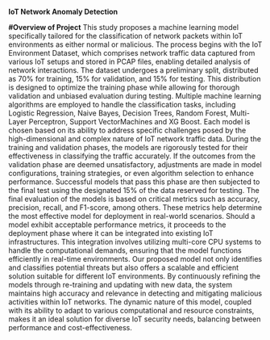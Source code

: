 **IoT Network Anomaly Detection**

**#Overview of Project**
This study proposes a machine learning model specifically tailored for the classification of network packets within IoT environments as either normal or malicious. The process begins with the IoT Environment Dataset, which comprises network traffic data captured from various IoT setups and stored in PCAP files, enabling detailed analysis of network interactions. The dataset undergoes a preliminary split, distributed as 70% for training, 15% for validation, and 15% for testing. This distribution is designed to optimize the training phase while allowing for thorough validation and unbiased evaluation during testing. Multiple machine learning algorithms are employed to handle the classification tasks, including Logistic Regression, Naive Bayes, Decision Trees, Random Forest, Multi-Layer Perceptron, Support VectorMachines and XG Boost. Each model is chosen based on its ability to address specific challenges posed by the high-dimensional and complex nature of IoT network traffic data. 
During the training and validation phases, the models are rigorously tested for their effectiveness in classifying the traffic accurately. If the outcomes from the validation phase are deemed unsatisfactory, adjustments are made in model configurations, training strategies, or even algorithm selection to enhance performance. Successful models that pass this phase are then subjected to the final test using the designated 15% of the data reserved for testing. 
The final evaluation of the models is based on critical metrics such as accuracy, precision, recall, and F1-score, among others. These metrics help determine the most effective model for deployment in real-world scenarios. Should a model exhibit acceptable performance metrics, it proceeds to the deployment phase where it can be integrated into existing IoT infrastructures. This integration involves utilizing multi-core CPU systems to handle the computational demands, ensuring that the model functions efficiently in real-time environments. 
Our proposed model not only identifies and classifies potential threats but also offers a scalable and efficient solution suitable for different IoT environments. By continuously refining the models through re-training and updating with new data, the system maintains high accuracy and relevance in detecting and mitigating malicious activities within IoT networks. The dynamic nature of this model, coupled with its ability to adapt to various computational and resource constraints, makes it an ideal solution for diverse IoT security needs, balancing between performance and cost-effectiveness. 
